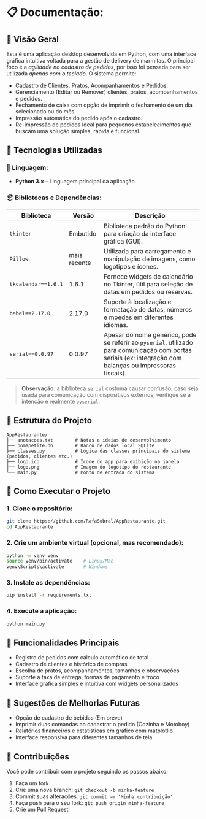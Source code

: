 # 📋 Documentação:

## 📌 Visão Geral

Esta é uma aplicação desktop desenvolvida em Python, com uma interface gráfica intuitiva voltada para a gestão de delivery de marmitas.
O principal foco é a *agilidade no cadastro de pedidos*, por isso foi pensada para ser utilizada *apenas com o teclado*.
O sistema permite:
- Cadastro de Clientes, Pratos, Acompanhamentos e Pedidos.
- Gerenciamento (Editar ou Remover) clientes, pratos, acompanhamentos e pedidos.
- Fechamento de caixa com opção de imprimir o fechamento de um dia selecionado ou do mês.
- Impressão automática do pedido após o cadastro.
- Re-impressão de pedidos
Ideal para pequenos estabelecimentos que buscam uma solução simples, rápida e funcional.

## 🧰 Tecnologias Utilizadas

### 🐍 Linguagem:

* **Python 3.x** – Linguagem principal da aplicação.

### 📦 Bibliotecas e Dependências:

| Biblioteca          | Versão       | Descrição                                                                                                                                                   |
| ------------------- | ------------ | ----------------------------------------------------------------------------------------------------------------------------------------------------------- |
| `tkinter`           | Embutido     | Biblioteca padrão do Python para criação da interface gráfica (GUI).                                                                                        |
| `Pillow`            | mais recente | Utilizada para carregamento e manipulação de imagens, como logotipos e ícones.                                                                              |
| `tkcalendar==1.6.1` | 1.6.1        | Fornece widgets de calendário no Tkinter, útil para seleção de datas em pedidos ou reservas.                                                                |
| `babel==2.17.0`     | 2.17.0       | Suporte à localização e formatação de datas, números e moedas em diferentes idiomas.                                                                        |                                              |
| `serial==0.0.97`    | 0.0.97       | Apesar do nome genérico, pode se referir ao `pyserial`, utilizado para comunicação com portas seriais (ex: integração com balanças ou impressoras fiscais). |

> **Observação:** a biblioteca `serial` costuma causar confusão; caso seja usada para comunicação com dispositivos externos, verifique se a intenção é realmente `pyserial`.

## 📁 Estrutura do Projeto

```
AppRestaurante/
├── anotacoes.txt        # Notas e ideias de desenvolvimento
├── bomapetite.db        # Banco de dados local SQLite
├── classes.py           # Lógica das classes principais do sistema (pedidos, clientes etc.)
├── logo.ico             # Ícone do app para exibição na janela
├── logo.png             # Imagem do logotipo do restaurante
└── main.py              # Ponto de entrada do sistema
```

## 🚀 Como Executar o Projeto

### 1. Clone o repositório:

```bash
git clone https://github.com/RafaSobral/AppRestaurante.git
cd AppRestaurante
```

### 2. Crie um ambiente virtual (opcional, mas recomendado):

```bash
python -m venv venv
source venv/bin/activate    # Linux/Mac
venv\Scripts\activate       # Windows
```

### 3. Instale as dependências:

```bash
pip install -r requirements.txt
```

### 4. Execute a aplicação:

```bash
python main.py
```

## 🧠 Funcionalidades Principais

* Registro de pedidos com cálculo automático de total
* Cadastro de clientes e histórico de compras
* Escolha de pratos, acompanhamentos, tamanhos e observações
* Suporte a taxa de entrega, formas de pagamento e troco
* Interface gráfica simples e intuitiva com widgets personalizados

## 📌 Sugestões de Melhorias Futuras

* Opção de cadastro de bebidas (Em breve)
* Imprimir duas comandas ao cadastrar o pedido (Cozinha e Motoboy)
* Relatórios financeiros e estatísticas em gráfico com matplotlib
* Interface responsiva para diferentes tamanhos de tela

## 🤝 Contribuições

Você pode contribuir com o projeto seguindo os passos abaixo:

1. Faça um fork
2. Crie uma nova branch: `git checkout -b minha-feature`
3. Commit suas alterações: `git commit -m 'Minha contribuição'`
4. Faça push para o seu fork: `git push origin minha-feature`
5. Crie um Pull Request!

